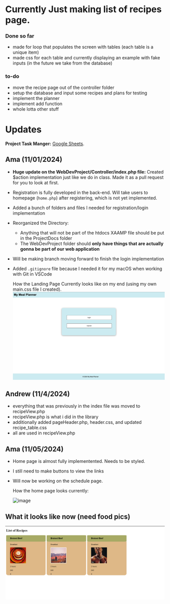 # Currently Just making list of recipes page. 
### Done so far
- made for loop that populates the screen with tables (each table is a unique item)
- made css for each table and currently displaying an example with fake inputs (in the future we take from the database)

### to-do
- move the recipe page out of the controller folder
- setup the database and input some recipes and plans for testing
- implement the planner
- implement add function
- whole lotta other stuff

# Updates
**Project Task Manger:** [Google Sheets](https://docs.google.com/spreadsheets/d/1Z7VhM-vTWlsauJfi8g3YPr1uVNYuFAaF5FlJcw7KtQQ/edit?usp=sharing).
## Ama (11/01/2024)
- **Huge update on the WebDevProject/Controller/index.php file:** Created $action implementation just like we do in class. Made it as a pull request for you to look at first.
- Registration is fully developed in the back-end. Will take users to homepage (`home.php`) after registering, which is not yet implemented.
- Added a bunch of folders and files I needed for registration/login implementation
- Reorganized the Directory:
  - Anything that will not be part of the htdocs XAAMP file should be put in the ProjectDocs folder
  - The WebDevProject folder should **only have things that are actually gonna be part of our web application**
- Will be making branch moving forward to finish the login implementation
- Added `.gitignore` file because I needed it for my macOS when working with Git in VSCode

  How the Landing Page Currently looks like on my end (using my own main.css file I created). 
  <img src="https://github.com/ZTurtle/WebDev/blob/main/ProjectDocs/LandingPage.png?raw=true" alt="Landing Page" width="500" />
## Andrew (11/4/2024)
- everything that was previously in the index file was moved to recipeView.php
- recipeView.php is what i did in the library
- additionally added pageHeader.php, header.css, and updated recipe_table.css
- all are used in recipeView.php

## Ama (11/05/2024)
- Home page is almost fully implementented. Needs to be styled.
- I still need to make buttons to view the links
- Will now be working on the schedule page.

  How the home page looks currently:
  
  <img width="500" alt="image" src="https://github.com/user-attachments/assets/e31df356-5ab1-4f15-bd55-d6689ff6e2e3">




## What it looks like now (need food pics) 
![Screenshot](https://github.com/ZTurtle/WebDev/blob/main/ProjectDocs/Screenshot_5.png?raw=true)
